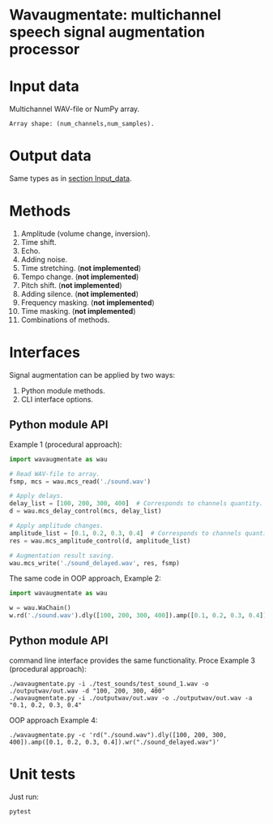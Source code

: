 # **Wavaugmentate**:  multichannel speech signal augmentation processor

# Input data

Multichannel WAV-file or NumPy array.
```
Array shape: (num_channels,num_samples).
```
# Output data
Same types as in [section Input_data](#Input_data).

# Methods 
1. Amplitude (volume change, inversion).
2. Time shift.
3. Echo.
4. Adding noise.
6. Time stretching. (**not implemented**)
7. Tempo change. (**not implemented**)
8. ​​Pitch shift. (**not implemented**)
9. Adding silence. (**not implemented**)
10. Frequency masking. (**not implemented**)
11. Time masking. (**not implemented**)
12. Combinations of methods.

# Interfaces
Signal augmentation can be applied by two ways:
1. Python module methods.
2. CLI interface options.

## Python module API

Example 1 (procedural approach):
```Python
import wavaugmentate as wau

# Read WAV-file to array.
fsmp, mcs = wau.mcs_read('./sound.wav')

# Apply delays.
delay_list = [100, 200, 300, 400]  # Corresponds to channels quantity. 
d = wau.mcs_delay_control(mcs, delay_list)

# Apply amplitude changes.
amplitude_list = [0.1, 0.2, 0.3, 0.4]  # Corresponds to channels quantity. 
res = wau.mcs_amplitude_control(d, amplitude_list)

# Augmentation result saving.
wau.mcs_write('./sound_delayed.wav', res, fsmp)
```
The same code in OOP approach, Example 2:

```Python
import wavaugmentate as wau

w = wau.WaChain()
w.rd('./sound.wav').dly([100, 200, 300, 400]).amp([0.1, 0.2, 0.3, 0.4]).wr('./sound_delayed.wav')
```
## Python module API

command line interface  provides the same functionality.
Proce
Example 3 (procedural approach):
```shell
./wavaugmentate.py -i ./test_sounds/test_sound_1.wav -o ./outputwav/out.wav -d "100, 200, 300, 400"
./wavaugmentate.py -i ./outputwav/out.wav -o ./outputwav/out.wav -a "0.1, 0.2, 0.3, 0.4"

```
OOP approach
Example 4:
```shell
./wavaugmentate.py -c 'rd("./sound.wav").dly([100, 200, 300, 400]).amp([0.1, 0.2, 0.3, 0.4]).wr("./sound_delayed.wav")'

```

# Unit tests

Just run:
```shell
pytest
```

